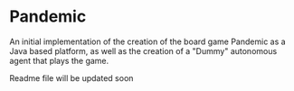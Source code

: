 # Pandemic
An initial implementation of the creation of the board game Pandemic as a Java based platform, as well as the creation of a "Dummy" autonomous agent that plays the game.

Readme file will be updated soon
